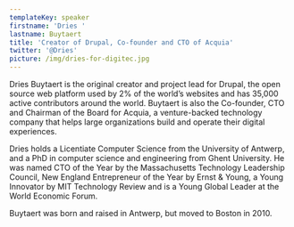 ```yaml
---
templateKey: speaker
firstname: 'Dries '
lastname: Buytaert
title: 'Creator of Drupal, Co-founder and CTO of Acquia'
twitter: '@Dries'
picture: /img/dries-for-digitec.jpg
---
```

Dries Buytaert is the original creator and project lead for Drupal, the open source web platform used by 2% of the world’s websites and has 35,000 active contributors around the world. Buytaert is also the Co-founder, CTO and Chairman of the Board for Acquia, a venture-backed technology company that helps large organizations build and operate their digital experiences.  



Dries holds a Licentiate Computer Science from the University of Antwerp, and a PhD in computer science and engineering from Ghent University.  He was named CTO of the Year by the Massachusetts Technology Leadership Council, New England Entrepreneur of the Year by Ernst & Young, a Young Innovator by MIT Technology Review and is a Young Global Leader at the World Economic Forum. 



Buytaert was born and raised in Antwerp, but moved to Boston in 2010.
